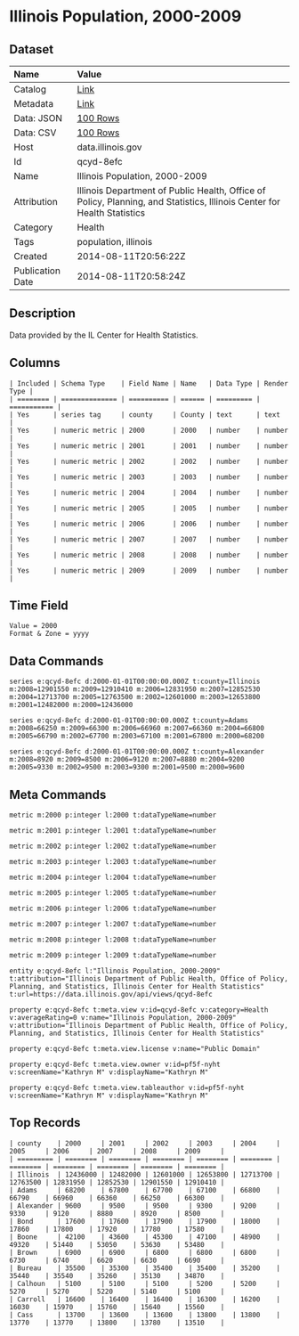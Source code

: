 # Illinois Population, 2000-2009

## Dataset

| Name | Value |
| :--- | :---- |
| Catalog | [Link](https://catalog.data.gov/dataset/illinois-population-2000-2009-b6d2b) |
| Metadata | [Link](https://data.illinois.gov/api/views/qcyd-8efc) |
| Data: JSON | [100 Rows](https://data.illinois.gov/api/views/qcyd-8efc/rows.json?max_rows=100) |
| Data: CSV | [100 Rows](https://data.illinois.gov/api/views/qcyd-8efc/rows.csv?max_rows=100) |
| Host | data.illinois.gov |
| Id | qcyd-8efc |
| Name | Illinois Population, 2000-2009 |
| Attribution | Illinois Department of Public Health, Office of Policy, Planning, and Statistics, Illinois Center for Health Statistics |
| Category | Health |
| Tags | population, illinois |
| Created | 2014-08-11T20:56:22Z |
| Publication Date | 2014-08-11T20:58:24Z |

## Description

Data provided by the IL Center for Health Statistics.

## Columns

```ls
| Included | Schema Type    | Field Name | Name   | Data Type | Render Type |
| ======== | ============== | ========== | ====== | ========= | =========== |
| Yes      | series tag     | county     | County | text      | text        |
| Yes      | numeric metric | 2000       | 2000   | number    | number      |
| Yes      | numeric metric | 2001       | 2001   | number    | number      |
| Yes      | numeric metric | 2002       | 2002   | number    | number      |
| Yes      | numeric metric | 2003       | 2003   | number    | number      |
| Yes      | numeric metric | 2004       | 2004   | number    | number      |
| Yes      | numeric metric | 2005       | 2005   | number    | number      |
| Yes      | numeric metric | 2006       | 2006   | number    | number      |
| Yes      | numeric metric | 2007       | 2007   | number    | number      |
| Yes      | numeric metric | 2008       | 2008   | number    | number      |
| Yes      | numeric metric | 2009       | 2009   | number    | number      |
```

## Time Field

```ls
Value = 2000
Format & Zone = yyyy
```

## Data Commands

```ls
series e:qcyd-8efc d:2000-01-01T00:00:00.000Z t:county=Illinois m:2008=12901550 m:2009=12910410 m:2006=12831950 m:2007=12852530 m:2004=12713700 m:2005=12763500 m:2002=12601000 m:2003=12653800 m:2001=12482000 m:2000=12436000

series e:qcyd-8efc d:2000-01-01T00:00:00.000Z t:county=Adams m:2008=66250 m:2009=66300 m:2006=66960 m:2007=66360 m:2004=66800 m:2005=66790 m:2002=67700 m:2003=67100 m:2001=67800 m:2000=68200

series e:qcyd-8efc d:2000-01-01T00:00:00.000Z t:county=Alexander m:2008=8920 m:2009=8500 m:2006=9120 m:2007=8880 m:2004=9200 m:2005=9330 m:2002=9500 m:2003=9300 m:2001=9500 m:2000=9600
```

## Meta Commands

```ls
metric m:2000 p:integer l:2000 t:dataTypeName=number

metric m:2001 p:integer l:2001 t:dataTypeName=number

metric m:2002 p:integer l:2002 t:dataTypeName=number

metric m:2003 p:integer l:2003 t:dataTypeName=number

metric m:2004 p:integer l:2004 t:dataTypeName=number

metric m:2005 p:integer l:2005 t:dataTypeName=number

metric m:2006 p:integer l:2006 t:dataTypeName=number

metric m:2007 p:integer l:2007 t:dataTypeName=number

metric m:2008 p:integer l:2008 t:dataTypeName=number

metric m:2009 p:integer l:2009 t:dataTypeName=number

entity e:qcyd-8efc l:"Illinois Population, 2000-2009" t:attribution="Illinois Department of Public Health, Office of Policy, Planning, and Statistics, Illinois Center for Health Statistics" t:url=https://data.illinois.gov/api/views/qcyd-8efc

property e:qcyd-8efc t:meta.view v:id=qcyd-8efc v:category=Health v:averageRating=0 v:name="Illinois Population, 2000-2009" v:attribution="Illinois Department of Public Health, Office of Policy, Planning, and Statistics, Illinois Center for Health Statistics"

property e:qcyd-8efc t:meta.view.license v:name="Public Domain"

property e:qcyd-8efc t:meta.view.owner v:id=pf5f-nyht v:screenName="Kathryn M" v:displayName="Kathryn M"

property e:qcyd-8efc t:meta.view.tableauthor v:id=pf5f-nyht v:screenName="Kathryn M" v:displayName="Kathryn M"
```

## Top Records

```ls
| county    | 2000     | 2001     | 2002     | 2003     | 2004     | 2005     | 2006     | 2007     | 2008     | 2009     | 
| ========= | ======== | ======== | ======== | ======== | ======== | ======== | ======== | ======== | ======== | ======== | 
| Illinois  | 12436000 | 12482000 | 12601000 | 12653800 | 12713700 | 12763500 | 12831950 | 12852530 | 12901550 | 12910410 | 
| Adams     | 68200    | 67800    | 67700    | 67100    | 66800    | 66790    | 66960    | 66360    | 66250    | 66300    | 
| Alexander | 9600     | 9500     | 9500     | 9300     | 9200     | 9330     | 9120     | 8880     | 8920     | 8500     | 
| Bond      | 17600    | 17600    | 17900    | 17900    | 18000    | 17860    | 17800    | 17920    | 17780    | 17580    | 
| Boone     | 42100    | 43600    | 45300    | 47100    | 48900    | 49320    | 51440    | 53050    | 53630    | 53480    | 
| Brown     | 6900     | 6900     | 6800     | 6800     | 6800     | 6730     | 6740     | 6620     | 6630     | 6690     | 
| Bureau    | 35500    | 35300    | 35400    | 35400    | 35200    | 35440    | 35540    | 35260    | 35130    | 34870    | 
| Calhoun   | 5100     | 5100     | 5100     | 5200     | 5200     | 5270     | 5270     | 5220     | 5140     | 5100     | 
| Carroll   | 16600    | 16400    | 16400    | 16300    | 16200    | 16030    | 15970    | 15760    | 15640    | 15560    | 
| Cass      | 13700    | 13600    | 13600    | 13800    | 13800    | 13770    | 13770    | 13800    | 13780    | 13510    | 
```
